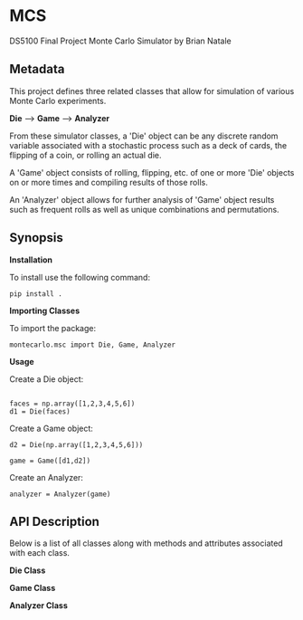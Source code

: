 # MCS
DS5100 Final Project Monte Carlo Simulator by Brian Natale


## Metadata

This project defines three related classes that allow for simulation of
various Monte Carlo experiments.

**Die** --> **Game** --> **Analyzer**

From these simulator classes, a 'Die' object can be any discrete random variable
associated with a stochastic process such as a deck of cards, the flipping
of a coin, or rolling an actual die.

A 'Game' object consists of rolling, flipping, etc. of one or more 'Die' objects
on or more times and compiling results of those rolls.

An 'Analyzer' object allows for further analysis of 'Game' object results 
such as frequent rolls as well as unique combinations and permutations.

## Synopsis

**Installation**

To install use the following command:

`pip install .`

**Importing Classes**

To import the package:

`montecarlo.msc import Die, Game, Analyzer`

**Usage**

Create a Die object:

```import numpy as np

faces = np.array([1,2,3,4,5,6])
d1 = Die(faces)
```

Create a Game object:

```d1 = Die(np.array([1,2,3,4,5,6]))
d2 = Die(np.array([1,2,3,4,5,6]))

game = Game([d1,d2])
```

Create an Analyzer:

```game = Game([d1,d2])
analyzer = Analyzer(game)
```



## API Description

Below is a list of all classes along with methods and attributes
associated with each class. 

**Die Class**




**Game Class**




**Analyzer Class**







